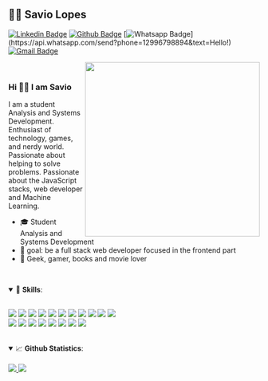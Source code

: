 ## :man_technologist: Savio Lopes

[![Linkedin Badge](https://img.shields.io/badge/savio-lopes-blue?style=flat-square&logo=Linkedin&logoColor=white&link=https://https://www.linkedin.com/in/savio-lopes/)](https://www.linkedin.com/in/savio-lopes/) 
[![Github Badge](https://img.shields.io/badge/-Github-000?style=flat-square&logo=Github&logoColor=white&link=https://github.com/savio-2-lopes)](https://github.com/savio-2-lopes)
[![Whatsapp Badge](https://img.shields.io/badge/-Whatsapp-4CA143?style=flat-square&labelColor=4CA143&logo=whatsapp&logoColor=white&link=https://api.whatsapp.com/send?phone=12996798894&text=Hello!)](https://api.whatsapp.com/send?phone=12996798894&text=Hello!)
[![Gmail Badge](https://img.shields.io/badge/-Gmail-c14438?style=flat-square&logo=Gmail&logoColor=white&link=mailto:savioaugulopes@gmail.com)](mailto:savioaugulopes@gmail.com)

<img align="right" src="https://whybluehost.com/wp-content/uploads/2020/04/gif-1.gif" width="350px;"/>

<br>

<h3> Hi 👋🏽 I am Savio </h3>

I am a student Analysis and Systems Development. 
Enthusiast of technology, games, and nerdy world. 
Passionate about helping to solve problems. 
Passionate about the JavaScript stacks, web developer and Machine Learning.

- 🎓 Student Analysis and Systems Development
- 🎯 goal: be a full stack web developer focused in the frontend part
- 💜 Geek, gamer, books and movie lover

<br> 

<a id="tech"></a>
<details open>
  <summary>🚀 <b>Skills</b>:</summary>
  
  <br>

<p align="left">
<img src=https://img.shields.io/badge/-Python-2E2EFE?style=flat-square&logo=Python&logoColor=white&link=https://www.python.org/"/>
<img src=https://img.shields.io/badge/-Java-FF0000?style=flat-square&logo=Java&logoColor=white&link=https://www.java.com/pt_BR/"/>
<img src=http://img.shields.io/badge/-Javascript-C5C204?style=flat-square&logo=Javascript&logoColor=white&link=https://www.javascript.com/"/>
<img src=http://img.shields.io/badge/-CSS-0000FF?style=flat-square&logo=CSS3&logoColor=white&https://developer.mozilla.org/pt-BR/docs/Web/CSS"/>
<img src=http://img.shields.io/badge/-HTML-E88726?style=flat-square&logo=HTML5&logoColor=white&link=https://developer.mozilla.org/pt-BR/docs/Web/HTML"/>
<img src=http://img.shields.io/badge/-PHP-0000FF?style=flat-square&logo=php&logoColor=white&link=https://www.php.net/"/>
<img src="https://img.shields.io/badge/-Git-FF0000?style=flat-square&logo=git&logoColor=white&link=https://git-scm.com"/>
<img src="https://img.shields.io/badge/-GitHub-000?style=flat-square&logo=github&logoColor=white&link=https://github.com"/>
<img src="https://img.shields.io/badge/-Docker-0000FF?style=flat-square&logo=docker&logoColor=white&link=https://www.docker.com/"/>
<img src="https://img.shields.io/badge/-Bootstrap-0000FF?style=flat-square&logo=bootstrap&logoColor=white&link=https://getbootstrap.com/"/>
<img src="https://img.shields.io/badge/-Mongodb-227025?style=flat-square&logo=mongodb&logoColor=white&link=https://www.mongodb.com/"/>
  
<br> 

<img src="https://img.shields.io/badge/-MySQL-0000FF?style=flat-square&logo=MySQL&logoColor=white&link=https://www.mysql.com/"/>
<img src="https://img.shields.io/badge/-React-0000FF?style=flat-square&logo=react&logoColor=white&link=https://pt-br.reactjs.org/"/>
<img src=https://img.shields.io/badge/-Expo-070707?style=flat-square&logo=expo&logoColor=white&link=https://expo.io/"/>
<img src=https://img.shields.io/badge/-Nestjs-FF0000?style=flat-square&logo=nestjs&logoColor=white&link=https://nestjs.com/"/>
<img src=https://img.shields.io/badge/-TypeScript-0000FF?style=flat-square&logo=typescript&logoColor=white&link=https://www.typescriptlang.org/"/>
<img src=https://img.shields.io/badge/-Dart-0000FF?style=flat-square&logo=dart&logoColor=white&link=https://dart.dev/"/>
<img src=https://img.shields.io/badge/-Flutter-0000FF?style=flat-square&logo=flutter&logoColor=white&link=https://flutter.dev/"/>
<img src=https://img.shields.io/badge/-Firebase-E88726?style=flat-square&logo=firebase&logoColor=white&link=https://firebase.google.com/?hl=pt-br"/>

</p>
</details>

<a id="skill"></a>

<br>

<details open>
  <summary>📈 <b>Github Statistics</b>:</summary>
  
  <br>
  
  <div align="left"> 
     <a href="">
      <img src="https://github-readme-stats.vercel.app/api?username=savio-2-lopes&show_icons=true&include_all_commits=true&count_private=true&&hide=issues&theme=tokyonight"/>
    </a>
    <a href="">
      <img src="https://github-readme-stats.vercel.app/api/top-langs/?username=savio-2-lopes&layout=compact&theme=tokyonight">
    </a>
</div
<br/>
</details>
  
